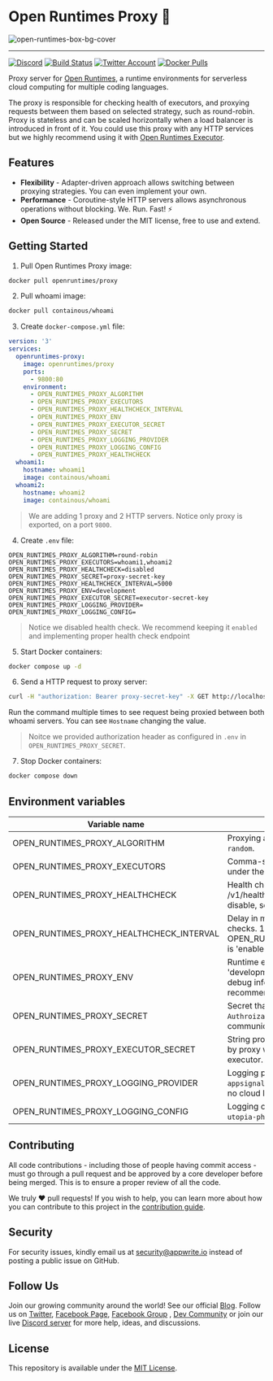 # Open Runtimes Proxy 🚦

![open-runtimes-box-bg-cover](https://user-images.githubusercontent.com/1297371/151676246-0e18f694-dfd7-4bab-b64b-f590fec76ef1.png)

---

[![Discord](https://img.shields.io/discord/937092945713172480?label=discord&style=flat-square)](https://discord.gg/mkZcevnxuf)
[![Build Status](https://github.com/open-runtimes/proxy/actions/workflows/tests.yml/badge.svg)](https://github.com/open-runtimes/proxy/actions/workflows/tests.yml)
[![Twitter Account](https://img.shields.io/twitter/follow/appwrite?color=00acee&label=twitter&style=flat-square)](https://twitter.com/appwrite)
[![Docker Pulls](https://img.shields.io/docker/pulls/openruntimes/proxy?color=f02e65&style=flat-square)](https://hub.docker.com/r/openruntimes/proxy)

Proxy server for [Open Runtimes](https://github.com/open-runtimes/open-runtimes), a runtime environments for serverless cloud computing for multiple coding languages.

The proxy is responsible for checking health of executors, and proxying requests between them based on selected strategy, such as round-robin. Proxy is stateless and can be scaled horizontally when a load balancer is introduced in front of it. You could use this proxy with any HTTP services but we highly recommend using it with [Open Runtimes Executor](https://github.com/open-runtimes/executor).

## Features

* **Flexibility** - Adapter-driven approach allows switching between proxying strategies. You can even implement your own.
* **Performance** - Coroutine-style HTTP servers allows asynchronous operations without blocking. We. Run. Fast! ⚡
* **Open Source** - Released under the MIT license, free to use and extend.

## Getting Started

1. Pull Open Runtimes Proxy image:

```bash
docker pull openruntimes/proxy
```

2. Pull whoami image:

```bash
docker pull containous/whoami
```

3. Create `docker-compose.yml` file:

```yml
version: '3'
services:
  openruntimes-proxy:
    image: openruntimes/proxy
    ports:
      - 9800:80
    environment:
      - OPEN_RUNTIMES_PROXY_ALGORITHM
      - OPEN_RUNTIMES_PROXY_EXECUTORS
      - OPEN_RUNTIMES_PROXY_HEALTHCHECK_INTERVAL
      - OPEN_RUNTIMES_PROXY_ENV
      - OPEN_RUNTIMES_PROXY_EXECUTOR_SECRET
      - OPEN_RUNTIMES_PROXY_SECRET
      - OPEN_RUNTIMES_PROXY_LOGGING_PROVIDER
      - OPEN_RUNTIMES_PROXY_LOGGING_CONFIG
      - OPEN_RUNTIMES_PROXY_HEALTHCHECK
  whoami1:
    hostname: whoami1
    image: containous/whoami
  whoami2:
    hostname: whoami2
    image: containous/whoami
```

> We are adding 1 proxy and 2 HTTP servers. Notice only proxy is exported, on a port `9800`.

4. Create `.env` file:

```
OPEN_RUNTIMES_PROXY_ALGORITHM=round-robin
OPEN_RUNTIMES_PROXY_EXECUTORS=whoami1,whoami2
OPEN_RUNTIMES_PROXY_HEALTHCHECK=disabled
OPEN_RUNTIMES_PROXY_SECRET=proxy-secret-key
OPEN_RUNTIMES_PROXY_HEALTHCHECK_INTERVAL=5000
OPEN_RUNTIMES_PROXY_ENV=development
OPEN_RUNTIMES_PROXY_EXECUTOR_SECRET=executor-secret-key
OPEN_RUNTIMES_PROXY_LOGGING_PROVIDER=
OPEN_RUNTIMES_PROXY_LOGGING_CONFIG=
```

> Notice we disabled health check. We recommend keeping it `enabled` and implementing proper health check endpoint

5. Start Docker containers:

```bash
docker compose up -d
```

6. Send a HTTP request to proxy server:

```bash
curl -H "authorization: Bearer proxy-secret-key" -X GET http://localhost:9800/
```

Run the command multiple times to see request being proxied between both whoami servers. You can see `Hostname` changing the value.

> Noitce we provided authorization header as configured in `.env` in `OPEN_RUNTIMES_PROXY_SECRET`.

7. Stop Docker containers:

```bash
docker compose down
```

## Environment variables

| Variable name                            | Description                                                                                                                               |
|------------------------------------------|-------------------------------------------------------------------------------------------------------------------------------------------|
| OPEN_RUNTIMES_PROXY_ALGORITHM            | Proxying algorithm. Supports `round-robin`, `random`.                                                                                     |
| OPEN_RUNTIMES_PROXY_EXECUTORS            | Comma-separated hostnames of servers under the proxy.                                                                                     |
| OPEN_RUNTIMES_PROXY_HEALTHCHECK          | Health check by HTTP request to /v1/health. 'enabled' by default. To disable, set to 'disabled'.                                          |
| OPEN_RUNTIMES_PROXY_HEALTHCHECK_INTERVAL | Delay in milliseconds between health checks. 10000 by default. Only relevant if OPEN_RUNTIMES_PROXY_HEALTHCHECK is 'enabled'.             |
| OPEN_RUNTIMES_PROXY_ENV                  | Runtime environment. 'production' or 'development'. Development may expose debug information and is not recommended on production server. |
| OPEN_RUNTIMES_PROXY_SECRET               | Secret that needs to be provided in `Authroization` header when communicating with the to proxy.                                          |
| OPEN_RUNTIMES_PROXY_EXECUTOR_SECRET      | String provided as `authorization` header by proxy when sending request to executor.                                                      |
| OPEN_RUNTIMES_PROXY_LOGGING_PROVIDER     | Logging provider. Supports `sentry`, `appsignal`, `raygun`, `logowl`. Leave empty for no cloud logging.                                   |
| OPEN_RUNTIMES_PROXY_LOGGING_CONFIG       | Logging configuration as requested by `utopia-php/logger`.                                                                                |

## Contributing

All code contributions - including those of people having commit access - must go through a pull request and be approved by a core developer before being merged. This is to ensure a proper review of all the code.

We truly ❤️ pull requests! If you wish to help, you can learn more about how you can contribute to this project in the [contribution guide](CONTRIBUTING.md).

## Security

For security issues, kindly email us at [security@appwrite.io](mailto:security@appwrite.io) instead of posting a public issue on GitHub.

## Follow Us

Join our growing community around the world! See our official [Blog](https://medium.com/appwrite-io). Follow us on [Twitter](https://twitter.com/appwrite), [Facebook Page](https://www.facebook.com/appwrite.io), [Facebook Group](https://www.facebook.com/groups/appwrite.developers/) , [Dev Community](https://dev.to/appwrite) or join our live [Discord server](https://discord.gg/mkZcevnxuf) for more help, ideas, and discussions.

## License

This repository is available under the [MIT License](./LICENSE).
